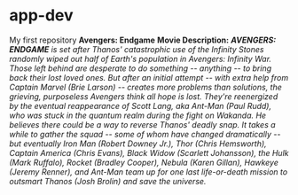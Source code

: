# app-dev
My first repository
**Avengers: Endgame**
**Movie Description:**
***AVENGERS: ENDGAME** is set after Thanos' catastrophic use of the Infinity Stones randomly wiped out half of Earth's population in Avengers: Infinity War. Those left behind are desperate to do something -- anything -- to bring back their lost loved ones. But after an initial attempt -- with extra help from Captain Marvel (Brie Larson) -- creates more problems than solutions, the grieving, purposeless Avengers think all hope is lost. They're reenergized by the eventual reappearance of Scott Lang, aka Ant-Man (Paul Rudd), who was stuck in the quantum realm during the fight on Wakanda. He believes there could be a way to reverse Thanos' deadly snap. It takes a while to gather the squad -- some of whom have changed dramatically -- but eventually Iron Man (Robert Downey Jr.), Thor (Chris Hemsworth), Captain America (Chris Evans), Black Widow (Scarlett Johansson), the Hulk (Mark Ruffalo), Rocket (Bradley Cooper), Nebula (Karen Gillan), Hawkeye (Jeremy Renner), and Ant-Man team up for one last life-or-death mission to outsmart Thanos (Josh Brolin) and save the universe.*

